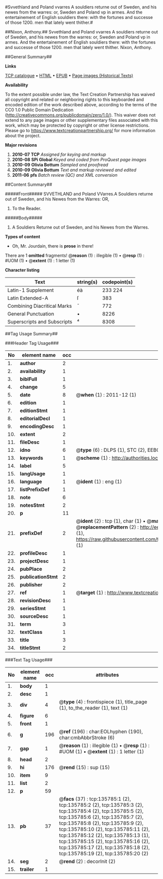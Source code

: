 #Svvethland and Poland vvarres A souldiers returne out of Sweden, and his newes from the warres: or, Sweden and Poland vp in armes. And the entertainement of English souldiers there: with the fortunes and successe of those 1200. men that lately went thither.#

##Nixon, Anthony.##
Svvethland and Poland vvarres A souldiers returne out of Sweden, and his newes from the warres: or, Sweden and Poland vp in armes. And the entertainement of English souldiers there: with the fortunes and successe of those 1200. men that lately went thither.
Nixon, Anthony.

##General Summary##

**Links**

[TCP catalogue](http://www.ota.ox.ac.uk/tcp/)  • 
[HTML](http://tei.it.ox.ac.uk/tcp/Texts-HTML/free/A72/A72942.html)  • 
[EPUB](http://tei.it.ox.ac.uk/tcp/Texts-EPUB/free/A72/A72942.epub) • 
[Page images (Historical Texts)](https://historicaltexts.jisc.ac.uk/eebo-99898211e)

**Availability**

To the extent possible under law, the Text Creation Partnership has waived all copyright and related or neighboring rights to this keyboarded and encoded edition of the work described above, according to the terms of the CC0 1.0 Public Domain Dedication (http://creativecommons.org/publicdomain/zero/1.0/). This waiver does not extend to any page images or other supplementary files associated with this work, which may be protected by copyright or other license restrictions. Please go to https://www.textcreationpartnership.org/ for more information about the project.

**Major revisions**

1. __2010-07__ __TCP__ *Assigned for keying and markup*
1. __2010-08__ __SPi Global__ *Keyed and coded from ProQuest page images*
1. __2010-09__ __Olivia Bottum__ *Sampled and proofread*
1. __2010-09__ __Olivia Bottum__ *Text and markup reviewed and edited*
1. __2011-06__ __pfs__ *Batch review (QC) and XML conversion*

##Content Summary##

#####Front#####
SVVETHLAND and Poland VVarres.A Souldiers returne out of Sweden, and his Newes from the Warres: OR, 
1. To the Reader.

#####Body#####

1. A Souldiers Returne out of Sweden, and his Newes from the Warres.

**Types of content**

  * Oh, Mr. Jourdain, there is **prose** in there!

There are 1 **omitted** fragments! 
 @__reason__ (1) : illegible (1)  •  @__resp__ (1) : #UOM (1)  •  @__extent__ (1) : 1 letter (1)

**Character listing**


|Text|string(s)|codepoint(s)|
|---|---|---|
|Latin-1 Supplement|éà|233 224|
|Latin Extended-A|ſ|383|
|Combining             Diacritical Marks|̄|772|
|General Punctuation|•|8226|
|Superscripts             and Subscripts|⁴|8308|

##Tag Usage Summary##

###Header Tag Usage###

|No|element name|occ|attributes|
|---|---|---|---|
|1.|__author__|2||
|2.|__availability__|1||
|3.|__biblFull__|1||
|4.|__change__|5||
|5.|__date__|8| @__when__ (1) : 2011-12 (1)|
|6.|__edition__|1||
|7.|__editionStmt__|1||
|8.|__editorialDecl__|1||
|9.|__encodingDesc__|1||
|10.|__extent__|2||
|11.|__fileDesc__|1||
|12.|__idno__|6| @__type__ (6) : DLPS (1), STC (2), EEBO-CITATION (1), PROQUEST (1), VID (1)|
|13.|__keywords__|1| @__scheme__ (1) : http://authorities.loc.gov/ (1)|
|14.|__label__|5||
|15.|__langUsage__|1||
|16.|__language__|1| @__ident__ (1) : eng (1)|
|17.|__listPrefixDef__|1||
|18.|__note__|6||
|19.|__notesStmt__|2||
|20.|__p__|11||
|21.|__prefixDef__|2| @__ident__ (2) : tcp (1), char (1)  •  @__matchPattern__ (2) : ([0-9\-]+):([0-9IVX]+) (1), (.+) (1)  •  @__replacementPattern__ (2) : http://eebo.chadwyck.com/downloadtiff?vid=$1&page=$2 (1), https://raw.githubusercontent.com/textcreationpartnership/Texts/master/tcpchars.xml#$1 (1)|
|22.|__profileDesc__|1||
|23.|__projectDesc__|1||
|24.|__pubPlace__|2||
|25.|__publicationStmt__|2||
|26.|__publisher__|2||
|27.|__ref__|1| @__target__ (1) : http://www.textcreationpartnership.org/docs/. (1)|
|28.|__revisionDesc__|1||
|29.|__seriesStmt__|1||
|30.|__sourceDesc__|1||
|31.|__term__|3||
|32.|__textClass__|1||
|33.|__title__|3||
|34.|__titleStmt__|2||


###Text Tag Usage###

|No|element name|occ|attributes|
|---|---|---|---|
|1.|__body__|1||
|2.|__desc__|1||
|3.|__div__|4| @__type__ (4) : frontispiece (1), title_page (1), to_the_reader (1), text (1)|
|4.|__figure__|6||
|5.|__front__|1||
|6.|__g__|196| @__ref__ (196) : char:EOLhyphen (190), char:cmbAbbrStroke (6)|
|7.|__gap__|1| @__reason__ (1) : illegible (1)  •  @__resp__ (1) : #UOM (1)  •  @__extent__ (1) : 1 letter (1)|
|8.|__head__|2||
|9.|__hi__|176| @__rend__ (15) : sup (15)|
|10.|__item__|9||
|11.|__list__|2||
|12.|__p__|59||
|13.|__pb__|37| @__facs__ (37) : tcp:135785:1 (2), tcp:135785:2 (2), tcp:135785:3 (2), tcp:135785:4 (2), tcp:135785:5 (2), tcp:135785:6 (2), tcp:135785:7 (2), tcp:135785:8 (2), tcp:135785:9 (2), tcp:135785:10 (2), tcp:135785:11 (2), tcp:135785:12 (2), tcp:135785:13 (1), tcp:135785:15 (2), tcp:135785:16 (2), tcp:135785:17 (2), tcp:135785:18 (2), tcp:135785:19 (2), tcp:135785:20 (2)|
|14.|__seg__|2| @__rend__ (2) : decorInit (2)|
|15.|__trailer__|1||
